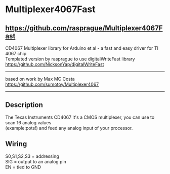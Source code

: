 # Multiplexer4067Fast
https://github.com/rasprague/Multiplexer4067Fast
--------------------------------------------------
CD4067 Multiplexer library for Arduino et al - a fast and easy driver for TI 4067 chip  
Templated version by rasprague to use digitalWriteFast library https://github.com/NicksonYap/digitalWriteFast

-------------------------------------------------------------------------
based on work by Max MC Costa https://github.com/sumotoy/Multiplexer4067

-------------------------------------------------------------------------------------
## Description
The Texas Instruments CD4067 it's a CMOS multiplexer, you can use to scan 16 analog values  
(example:pots!) and feed any analog input of your processor.

## Wiring
S0,S1,S2,S3 = addressing  
SIG = output to an analog pin  
EN = tied to GND

